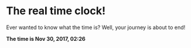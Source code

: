 # The real time clock!

Ever wanted to know what the time is? Well, your journey is about to end!

**The time is Nov 30, 2017, 02:26**